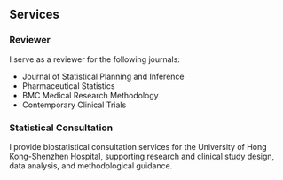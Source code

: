 ## Services

### Reviewer
I serve as a reviewer for the following journals:
- Journal of Statistical Planning and Inference
- Pharmaceutical Statistics
- BMC Medical Research Methodology
- Contemporary Clinical Trials

### Statistical Consultation
I provide biostatistical consultation services for the University of Hong Kong-Shenzhen Hospital, supporting research and clinical study design, data analysis, and methodological guidance.

